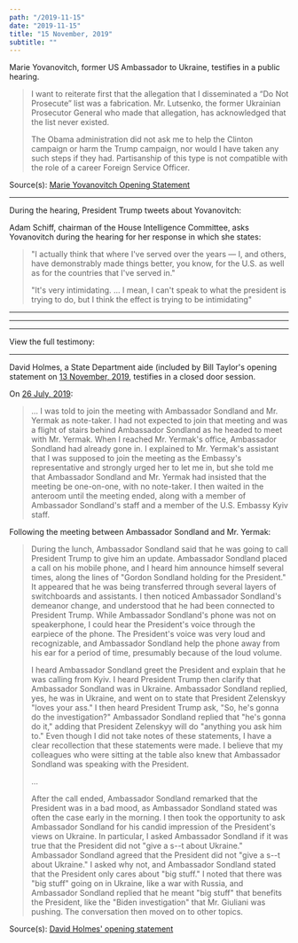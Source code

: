 ```yaml
---
path: "/2019-11-15"
date: "2019-11-15"
title: "15 November, 2019"
subtitle: ""
---
```


Marie Yovanovitch, former US Ambassador to Ukraine, testifies in a public hearing.

> I want to reiterate first that the allegation that I disseminated a “Do Not Prosecute” list was a fabrication. Mr. Lutsenko, the former Ukrainian Prosecutor General who made that allegation, has acknowledged that the list never existed.
>
> The Obama administration did not ask me to help the Clinton campaign or harm the Trump campaign, nor would I have taken any such steps if they had. Partisanship of this type is not compatible with the role of a career Foreign Service Officer.

<span class="sources">
Source(s): <a href="https://assets.documentcloud.org/documents/6550378/Yovanovitch-Hearing-Statement-2019-11-15-Final.pdf" target="_blank" rel="noopener noreferrer">Marie Yovanovitch Opening Statement</a>
</span>

---

During the hearing, President Trump tweets about Yovanovitch:
<tweet id="1195356198347956224"></tweet>
<tweet id="1195356211937468417"></tweet>

Adam Schiff, chairman of the House Intelligence Committee, asks Yovanovitch during the hearing for her response in which she states:

> "I actually think that where I've served over the years — I, and others, have demonstrably made things better, you know, for the U.S. as well as for the countries that I've served in."
>
> "It's very intimidating. ... I mean, I can't speak to what the president is trying to do, but I think the effect is trying to be intimidating"


<youtube id="8wVjFFPh7R0"></youtube>

---

<tweet id="1195408363309477889"></tweet>

---

<tweet id="1195415877216325642"></tweet>

---

View the full testimony:

<youtube id="CTvEfW2eUCM"></youtube>

---

David Holmes, a State Department aide (included by Bill Taylor's opening statement on [13 November, 2019](#2019-11-13), testifies in a closed door session.

On [26 July, 2019](#2019-07-26):
> ... I was told to join the meeting with Ambassador Sondland and Mr. Yermak as note-taker. I had not expected to join that meeting and was a flight of stairs behind Ambassador Sondland as he headed to meet with Mr. Yermak. When I reached Mr. Yermak's office, Ambassador Sondland had already gone in. I explained to Mr. Yermak's assistant that I was supposed to join the meeting as the Embassy's representative and strongly urged her to let me in, but she told me that Ambassador Sondland and Mr. Yermak had insisted that the meeting be one-on-one, with no note-taker. I then waited in the anteroom until the meeting ended, along with a member of Ambassador Sondland's staff and a member of the U.S. Embassy Kyiv staff.

Following the meeting between Ambassador Sondland and Mr. Yermak:
> During the lunch, Ambassador Sondland said that he was going to call President Trump to give him an update. Ambassador Sondland placed a call on his mobile phone, and I heard him announce himself several times, along the lines of "Gordon Sondland holding for the President." It appeared that he was being transferred through several layers of switchboards and assistants. I then noticed Ambassador Sondland's demeanor change, and understood that he had been connected to President Trump. While Ambassador Sondland's phone was not on speakerphone, I could hear the President's voice through the earpiece of the phone. The President's voice was very loud and recognizable, and Ambassador Sondland help the phone away from his ear for a period of time, presumably because of the loud volume.
>
> I heard Ambassador Sondland greet the President and explain that he was calling from Kyiv. I heard President Trump then clarify that Ambassador Sondland was in Ukraine. Ambassador Sondland replied, yes, he was in Ukraine, and went on to state that President Zelenskyy "loves your ass." I then heard President Trump ask, "So, he's gonna do the investigation?" Ambassador Sondland replied that "he's gonna do it," adding that President Zelenskyy will do "anything you ask him to." Even though I did not take notes of these statements, I have a clear recollection that these statements were made. I believe that my colleagues who were sitting at the table also knew that Ambassador Sondland was speaking with the President.
>
> ...
>
> After the call ended, Ambassador Sondland remarked that the President was in a bad mood, as Ambassador Sondland stated was often the case early in the morning. I then took the opportunity to ask Ambassador Sondland for his candid impression of the President's views on Ukraine. In particular, I asked Ambassador Sondland if it was true that the President did not "give a s--t about Ukraine." Ambassador Sondland agreed that the President did not "give a s--t about Ukraine." I asked why not, and Ambassador Sondland stated that the President only cares about "big stuff." I noted that there was "big stuff" going on in Ukraine, like a war with Russia, and Ambassador Sondland replied that he meant "big stuff" that benefits the President, like the "Biden investigation" that Mr. Giuliani was pushing. The conversation then moved on to other topics.

<span class="sources">

Source(s): [David Holmes' opening statement](https://assets.documentcloud.org/documents/6550845/2140-001.pdf)

</span>
